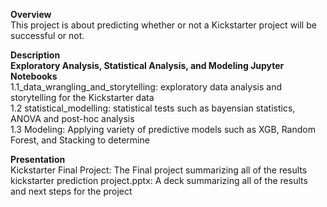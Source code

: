 
<b> Overview </b> </br>
This project is about predicting whether or not a Kickstarter project will be successful or not. 

<b> Description </b> </br>
  <b> Exploratory Analysis, Statistical Analysis, and Modeling Jupyter Notebooks </b> </br>
1.1_data_wrangling_and_storytelling: exploratory data analysis and storytelling for the Kickstarter data </br>
1.2 statistical_modelling: statistical tests such as bayensian statistics, ANOVA and post-hoc analysis  </br>
1.3 Modeling: Applying variety of predictive models such as XGB, Random Forest, and Stacking to determine  </br> 

  <b> Presentation </b> </br>
  Kickstarter Final Project: The Final project summarizing all of the results
  kickstarter prediction project.pptx: A deck summarizing all of the results and next steps for the project

